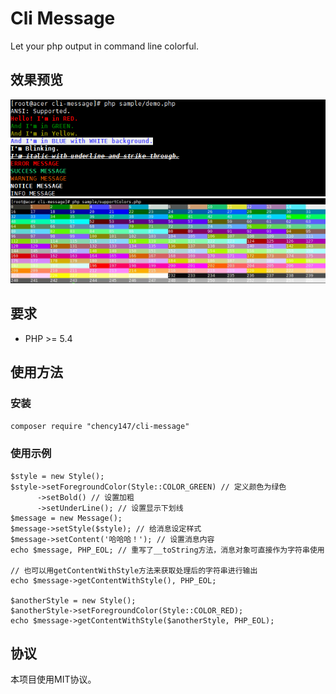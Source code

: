 # Cli Message
Let your php output in command line colorful.

## 效果预览
![样例](/image/demo.gif)
![支持的颜色](/image/supportColors.jpg)

## 要求
- PHP >= 5.4

## 使用方法
### 安装
`composer require "chency147/cli-message"`

### 使用示例
```$PHP
$style = new Style();
$style->setForegroundColor(Style::COLOR_GREEN) // 定义颜色为绿色
      ->setBold() // 设置加粗
      ->setUnderLine(); // 设置显示下划线
$message = new Message();
$message->setStyle($style); // 给消息设定样式
$message->setContent('哈哈哈！'); // 设置消息内容
echo $message, PHP_EOL; // 重写了__toString方法，消息对象可直接作为字符串使用

// 也可以用getContentWithStyle方法来获取处理后的字符串进行输出
echo $message->getContentWithStyle(), PHP_EOL;

$anotherStyle = new Style();
$anotherStyle->setForegroundColor(Style::COLOR_RED);
echo $message->getContentWithStyle($anotherStyle, PHP_EOL);
```

## 协议
本项目使用MIT协议。
